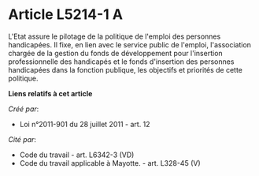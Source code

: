 # Article L5214-1 A

L'Etat assure le pilotage de la politique de l'emploi des personnes handicapées. Il fixe, en lien avec le service public de
l'emploi, l'association chargée de la gestion du fonds de développement pour l'insertion professionnelle des handicapés et le
fonds d'insertion des personnes handicapées dans la fonction publique, les objectifs et priorités de cette politique.

**Liens relatifs à cet article**

_Créé par_:

  - Loi n°2011-901 du 28 juillet 2011 - art. 12

_Cité par_:

  - Code du travail - art. L6342-3 (VD)
  - Code du travail applicable à Mayotte. - art. L328-45 (V)
